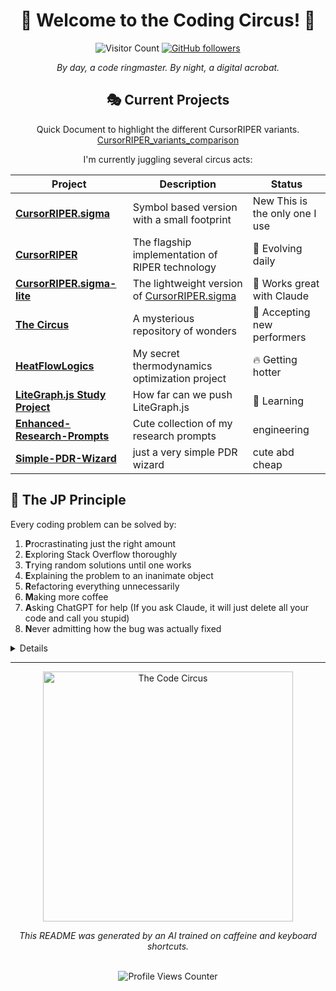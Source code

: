 <div align="center">

  # 🎪 Welcome to the Coding Circus! 🎪


  
  ![Visitor Count](https://visitor-badge.laobi.icu/badge?page_id=johnpeterman72.johnpeterman72)
  [![GitHub followers](https://img.shields.io/github/followers/johnpeterman72?label=Follow&style=social)](https://github.com/johnpeterman72)
  
  *By day, a code ringmaster. By night, a digital acrobat.*


## 🎭 Current Projects
Quick Document to highlight the different CursorRIPER variants. [CursorRIPER_variants_comparison](https://github.com/johnpeterman72/johnpeterman72/blob/main/cursorRIPER_variants_comparison.md)

I'm currently juggling several circus acts:

| Project | Description | Status |
|---------|-------------|--------|
|**[CursorRIPER.sigma](https://github.com/johnpeterman72/CursorRIPER.sigma)**| Symbol based version with a small footprint | New This is the only one I use |
|**[CursorRIPER](https://github.com/johnpeterman72/CursorRIPER)** | The flagship implementation of RIPER technology | 🌟 Evolving daily |
|**[CursorRIPER.sigma-lite](https://github.com/johnpeterman72/CursorRIPER.sigma-lite)** | The lightweight version of [CursorRIPER.sigma](https://github.com/johnpeterman72/CursorRIPER.sigma) | 🌟 Works great with Claude |
| **[The Circus](https://github.com/johnpeterman72/The-Circus)** | A mysterious repository of wonders | 🎪 Accepting new performers |
| **[HeatFlowLogics](https://github.com/johnpeterman72/HeatFlowLogics)** | My secret thermodynamics optimization project | 🔥 Getting hotter |
| **[LiteGraph.js Study Project](https://github.com/johnpeterman72/LiteGraph.js-Study)** | How far can we push LiteGraph.js | 🧠 Learning |
| **[Enhanced-Research-Prompts](https://github.com/johnpeterman72/Enhanced-Research-Prompts)**| Cute collection of my research prompts| engineering|
| **[Simple-PDR-Wizard](https://github.com/johnpeterman72/Simple-PDR-Wizard)**| just a very simple PDR wizard| cute abd cheap|

</div>

## 🧠 The JP Principle

Every coding problem can be solved by:

1. **P**rocrastinating just the right amount
2. **E**xploring Stack Overflow thoroughly
3. **T**rying random solutions until one works
4. **E**xplaining the problem to an inanimate object
5. **R**efactoring everything unnecessarily
6. **M**aking more coffee
7. **A**sking ChatGPT for help (If you ask Claude, it will just delete all your code and call you stupid)
8. **N**ever admitting how the bug was actually fixed


<details>

`direct.()`



</details>

---

<div align="center">
  <img src="https://raw.githubusercontent.com/johnpeterman72/johnpeterman72/main/assets/code_circus.png" width="400" alt="The Code Circus"/>
  
  <br>
  
  *This README was generated by an AI trained on caffeine and keyboard shortcuts.*
 
  <br>
  
  <!-- Secret comment: The cake is a lie, but the code is real -->
  
  <img src="https://komarev.com/ghpvc/?username=johnpeterman72&style=flat-square&color=blueviolet" alt="Profile Views Counter"/>
</div>
